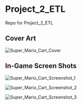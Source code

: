 # Project_2_ETL
Repo for Project_2_ETL




## Cover Art

![Super_Mario_Cart_Cover](https://upload.wikimedia.org/wikipedia/en/thumb/3/38/Supermariokart_box.JPG/220px-Supermariokart_box.JPG)


## In-Game Screen Shots

![Super_Mario_Cart_Screenshot_1](https://media.rawg.io/media/screenshots/ca2/ca2f8c6488f8204c9f6371043a8e3414.jpg)

![Super_Mario_Cart_Screenshot_2](https://media.rawg.io/media/screenshots/493/493742e0cb9b14d2a36cbba7ad5d307d.jpg)

![Super_Mario_Cart_Screenshot_3](https://media.rawg.io/media/screenshots/69f/69fdaf5db2cd233001ae795e538de9c8.jpg)